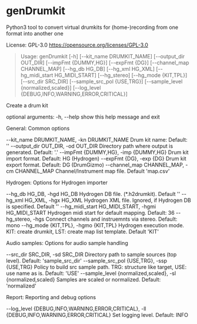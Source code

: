 # genDrumkit

Python3 tool to convert virtual drumkits for (home-)recording from one format into another one

License: GPL-3.0 https://opensource.org/licenses/GPL-3.0






> Usage: genDrumkit [-h] [--kit_name DRUMKIT_NAME] [--output_dir OUT_DIR] [--impFmt {DUMMY,HG}] [--expFmt {DG}] [--channel_map CHANNEL_MAP] [--hg_db HG_DB] [--hg_xml HG_XML]
                  [--hg_midi_start HG_MIDI_START] [--hg_stereo] [--hg_mode {KIT,TPL}] [--src_dir SRC_DIR] [--sample_src_pol {USE,TRG}] [--sample_level {normalized,scaled}]
                  [--log_level {DEBUG,INFO,WARNING,ERROR,CRITICAL}]

Create a drum kit

optional arguments:
  -h, --help            show this help message and exit

General:
  Common options

  --kit_name DRUMKIT_NAME, -kn DRUMKIT_NAME
                        Drum kit name: Default: ''
  --output_dir OUT_DIR, -od OUT_DIR
                        Directory path where output is generated. Default: '.'
  --impFmt {DUMMY,HG}, -imp {DUMMY,HG}
                        Drum kit import format. Default: HG (Hydrogen)
  --expFmt {DG}, -exp {DG}
                        Drum kit export format. Default: DG (DrumGizmo)
  --channel_map CHANNEL_MAP, -cm CHANNEL_MAP
                        Channel/Instrument map file. Default 'map.csv'

Hydrogen:
  Options for Hydrogen importer

  --hg_db HG_DB, -hgd HG_DB
                        Hydrogen DB file. (*.h2drumkit). Default ''
  --hg_xml HG_XML, -hgx HG_XML
                        Hydrogen XML file. Ignored, if Hydrogen DB is specified. Default ''
  --hg_midi_start HG_MIDI_START, -hgmi HG_MIDI_START
                        Hydrogen midi start for default mapping. Default: 36
  --hg_stereo, -hgs     Connect channels and instruemnts via stereo. Default: mono
  --hg_mode {KIT,TPL}, -hgmo {KIT,TPL}
                        Hydrogen execution mode. KIT: create drumkit, LST: create map list template. Default 'KIT'

Audio samples:
  Options for audio sample handling

  --src_dir SRC_DIR, -sd SRC_DIR
                        Directory path to sample sources (top level). Default: 'sample_src_dir'
  --sample_src_pol {USE,TRG}, -ssp {USE,TRG}
                        Policy to build src sample path. TRG: structure like target, USE: use name as is. Default: 'USE'
  --sample_level {normalized,scaled}, -sl {normalized,scaled}
                        Samples are scaled or normalized. Default: 'normalized'

Report:
  Reporting and debug options

  --log_level {DEBUG,INFO,WARNING,ERROR,CRITICAL}, -ll {DEBUG,INFO,WARNING,ERROR,CRITICAL}
                        Set logging level. Default: INFO


